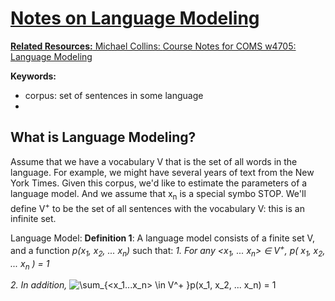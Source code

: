 <a href="https://www.codecogs.com/eqnedit.php?latex=\sum_{<x_1...x_n>&space;\in&space;V^&plus;&space;}p(x_1,&space;x_2,&space;...&space;x_n)&space;=&space;1" target="_blank">

# Notes on Language Modeling
**Related Resources:**
Michael Collins: [Course Notes for COMS w4705: Language Modeling](http://www.cs.columbia.edu/~mcollins/courses/nlp2011/notes/lm.pdf)

**Keywords:**
- corpus: set of sentences in some language
- 

## What is Language Modeling?
Assume that we have a vocabulary V that is the set of all words in the language. For example, we might have several years of text from the New York Times. Given this corpus, we'd like to estimate the parameters of a language model. And we assume that x<sub>n</sub> is a special symbo STOP. We'll define V<sup>+</sup>  to be the set of all sentences with the vocabulary V: this is an infinite set.

Language Model:
**Definition 1**: A language model consists of a finite set V, and a function *p(x<sub>1</sub>, x<sub>2</sub>, ... x<sub>n</sub>)* such that:
*1. For any <x<sub>1</sub>, ... x<sub>n</sub>> &isin; V<sup>+</sup>, p( x<sub>1</sub>, x<sub>2</sub>, ... x<sub>n</sub> ) = 1*

*2. In addition,*
<img src="https://latex.codecogs.com/gif.latex?\sum_{<x_1...x_n>&space;\in&space;V^&plus;&space;}p(x_1,&space;x_2,&space;...&space;x_n)&space;=&space;1" title="\sum_{<x_1...x_n> \in V^+ }p(x_1, x_2, ... x_n) = 1" /></a>

<!--stackedit_data:
eyJoaXN0b3J5IjpbMTM0MDE1MjI2NywxMjI5ODkxODQ5LC00Nj
k2ODY3MjUsLTE0ODA4NTg5ODYsLTI2MTA2MjQ3XX0=
-->